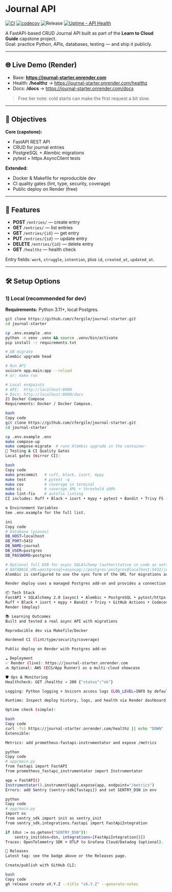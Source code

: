 # Journal API

[![CI](https://github.com/cfergile/journal-starter/actions/workflows/ci.yml/badge.svg)](https://github.com/cfergile/journal-starter/actions/workflows/ci.yml)
[![codecov](https://codecov.io/gh/cfergile/journal-starter/branch/main/graph/badge.svg)](https://codecov.io/gh/cfergile/journal-starter)
![Release](https://img.shields.io/github/v/release/cfergile/journal-starter?sort=semver)
[![Uptime - API Health](https://github.com/cfergile/journal-starter/actions/workflows/uptime.yml/badge.svg)](https://github.com/cfergile/journal-starter/actions/workflows/uptime.yml)


A FastAPI-based CRUD Journal API built as part of the **Learn to Cloud Guide** capstone project.  
Goal: practice Python, APIs, databases, testing — and ship it publicly.

---

## 🌐 Live Demo (Render)

- Base: **https://journal-starter.onrender.com**  
- Health: **/healthz** → https://journal-starter.onrender.com/healthz  
- Docs: **/docs** → https://journal-starter.onrender.com/docs

> Free tier note: cold starts can make the first request a bit slow.

---

## 🎯 Objectives

**Core (capstone):**
- FastAPI REST API
- CRUD for journal entries
- PostgreSQL + Alembic migrations
- pytest + httpx.AsyncClient tests

**Extended:**
- Docker & Makefile for reproducible dev
- CI quality gates (lint, type, security, coverage)
- Public deploy on Render (free)

---

## 🚀 Features

- **POST** `/entries/` — create entry  
- **GET** `/entries/` — list entries  
- **GET** `/entries/{id}` — get entry  
- **PUT** `/entries/{id}` — update entry  
- **DELETE** `/entries/{id}` — delete entry  
- **GET** `/healthz` — health check

Entry fields: `work`, `struggle`, `intention`, plus `id`, `created_at`, `updated_at`.

---

## 🛠 Setup Options

### 1) Local (recommended for dev)

**Requirements:** Python 3.11+, local Postgres.

```bash
git clone https://github.com/cfergile/journal-starter.git
cd journal-starter

cp .env.example .env
python -m venv .venv && source .venv/bin/activate
pip install -r requirements.txt

# DB migrate
alembic upgrade head

# Run API
uvicorn app.main:app --reload
# or: make run

# Local endpoints
# API:  http://localhost:8000
# Docs: http://localhost:8000/docs
2) Docker Compose
Requirements: Docker / Docker Compose.

bash
Copy code
git clone https://github.com/cfergile/journal-starter.git
cd journal-starter

cp .env.example .env
make compose-up
make compose-migrate  # runs Alembic upgrade in the container
🧪 Testing & CI Quality Gates
Local gates (mirror CI):

bash
Copy code
make precommit   # ruff, black, isort, mypy
make test        # pytest -q
make cov         # coverage in terminal
make ci          # coverage XML + threshold ≥90%
make lint-fix    # autofix linting
CI includes: Ruff • Black • isort • mypy • pytest • Bandit • Trivy FS (passing) • Codecov.

⚙️ Environment Variables
See .env.example for the full list.

ini
Copy code
# Database (pieces)
DB_HOST=localhost
DB_PORT=5432
DB_NAME=journal
DB_USER=postgres
DB_PASSWORD=postgres

# Optional full DSN for async SQLAlchemy (authoritative in code as settings.database_url)
# DATABASE_URL=postgresql+asyncpg://postgres:postgres@localhost:5432/journal
Alembic is configured to use the sync form of the URL for migrations automatically (psycopg3), while the app uses the async URL at runtime.

Render deploy uses a managed Postgres add-on and provides a connection string via environment.

📦 Tech Stack
FastAPI • SQLAlchemy 2.0 (async) • Alembic • PostgreSQL • pytest/httpx
Ruff • Black • isort • mypy • Bandit • Trivy • GitHub Actions • Codecov
Render (deploy)

📚 Learning Outcomes
Built and tested a real async API with migrations

Reproducible dev via Makefile/Docker

Hardened CI (lint/type/security/coverage)

Public deploy on Render with Postgres add-on

☁️ Deployment
✅ Render (live): https://journal-starter.onrender.com
🔜 Optional: AWS (ECS/App Runner) as a multi-cloud showcase

🛡️ Ops & Monitoring
Healthcheck: GET /healthz → 200 {"status":"ok"}

Logging: Python logging + Uvicorn access logs (LOG_LEVEL=INFO by default).

Runtime: Inspect deploy history, logs, and health via Render dashboard.

Uptime check (simple):

bash
Copy code
curl -fsS https://journal-starter.onrender.com/healthz || echo "DOWN"
Extensible:

Metrics: add prometheus-fastapi-instrumentator and expose /metrics

python
Copy code
# app/main.py
from fastapi import FastAPI
from prometheus_fastapi_instrumentator import Instrumentator

app = FastAPI()
Instrumentator().instrument(app).expose(app, endpoint="/metrics")
Errors: add Sentry (sentry-sdk[fastapi]) and set SENTRY_DSN in env

python
Copy code
# app/main.py
import os
from sentry_sdk import init as sentry_init
from sentry_sdk.integrations.fastapi import FastApiIntegration

if (dsn := os.getenv("SENTRY_DSN")):
    sentry_init(dsn=dsn, integrations=[FastApiIntegration()])
Traces: OpenTelemetry SDK + OTLP to Grafana Cloud/Datadog (optional).

🔖 Releases
Latest tag: see the badge above or the Releases page.

Create/publish with GitHub CLI:

bash
Copy code
gh release create vX.Y.Z --title "vX.Y.Z" --generate-notes